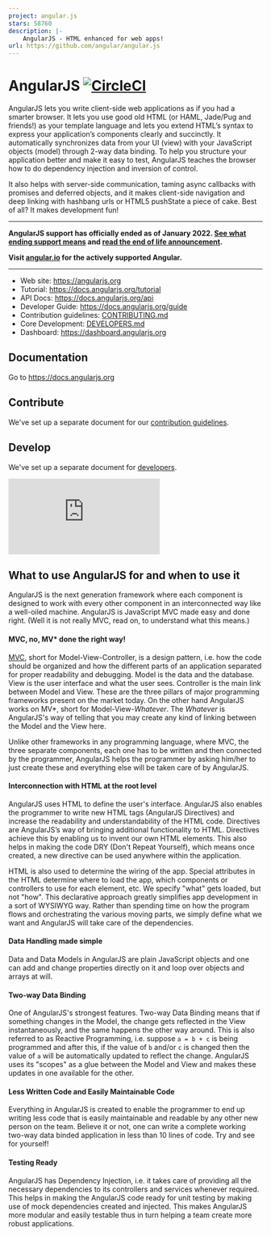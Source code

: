 ```yaml
---
project: angular.js
stars: 58760
description: |-
    AngularJS - HTML enhanced for web apps!
url: https://github.com/angular/angular.js
---
```


AngularJS [![CircleCI](https://circleci.com/gh/angular/angular.js/tree/master.svg?style=shield)](https://circleci.com/gh/angular/workflows/angular.js/tree/master)
=========

AngularJS lets you write client-side web applications as if you had a smarter browser.  It lets you
use good old HTML (or HAML, Jade/Pug and friends!) as your template language and lets you extend HTML’s
syntax to express your application’s components clearly and succinctly.  It automatically
synchronizes data from your UI (view) with your JavaScript objects (model) through 2-way data
binding. To help you structure your application better and make it easy to test, AngularJS teaches
the browser how to do dependency injection and inversion of control.

It also helps with server-side communication, taming async callbacks with promises and deferred objects,
and it makes client-side navigation and deep linking with hashbang urls or HTML5 pushState a
piece of cake. Best of all? It makes development fun!

--------------------

**AngularJS support has officially ended as of January 2022.
[See what ending support means](https://docs.angularjs.org/misc/version-support-status)
and [read the end of life announcement](https://goo.gle/angularjs-end-of-life).**

**Visit [angular.io](https://angular.io) for the actively supported Angular.**

--------------------

* Web site: https://angularjs.org
* Tutorial: https://docs.angularjs.org/tutorial
* API Docs: https://docs.angularjs.org/api
* Developer Guide: https://docs.angularjs.org/guide
* Contribution guidelines: [CONTRIBUTING.md](CONTRIBUTING.md)
* Core Development: [DEVELOPERS.md](DEVELOPERS.md)
* Dashboard: https://dashboard.angularjs.org


Documentation
--------------------
Go to https://docs.angularjs.org

Contribute
--------------------

We've set up a separate document for our
[contribution guidelines](https://github.com/angular/angular.js/blob/master/CONTRIBUTING.md).

Develop
--------------------

We've set up a separate document for
[developers](https://github.com/angular/angular.js/blob/master/DEVELOPERS.md).


[![Analytics](https://ga-beacon.appspot.com/UA-8594346-11/angular.js/README.md?pixel)](https://github.com/igrigorik/ga-beacon)

What to use AngularJS for and when to use it
---------
AngularJS is the next generation framework where each component is designed to work with every other
component in an interconnected way like a well-oiled machine. AngularJS is JavaScript MVC made easy
and done right. (Well it is not really MVC, read on, to understand what this means.)

#### MVC, no, MV* done the right way!
[MVC](https://en.wikipedia.org/wiki/Model%E2%80%93view%E2%80%93controller), short for
Model-View-Controller, is a design pattern, i.e. how the code should be organized and how the
different parts of an application separated for proper readability and debugging. Model is the data
and the database. View is the user interface and what the user sees. Controller is the main link
between Model and View. These are the three pillars of major programming frameworks present on the
market today. On the other hand AngularJS works on MV*, short for Model-View-_Whatever_. The
_Whatever_ is AngularJS's way of telling that you may create any kind of linking between the Model
and the View here.

Unlike other frameworks in any programming language, where MVC, the three separate components, each
one has to be written and then connected by the programmer, AngularJS helps the programmer by asking
him/her to just create these and everything else will be taken care of by AngularJS.

#### Interconnection with HTML at the root level
AngularJS uses HTML to define the user's interface. AngularJS also enables the programmer to write
new HTML tags (AngularJS Directives) and increase the readability and understandability of the HTML
code. Directives are AngularJS’s way of bringing additional functionality to HTML. Directives
achieve this by enabling us to invent our own HTML elements. This also helps in making the code DRY
(Don't Repeat Yourself), which means once created, a new directive can be used anywhere within the
application.

HTML is also used to determine the wiring of the app. Special attributes in the HTML determine where
to load the app, which components or controllers to use for each element, etc. We specify "what"
gets loaded, but not "how". This declarative approach greatly simplifies app development in a sort
of WYSIWYG way. Rather than spending time on how the program flows and orchestrating the various
moving parts, we simply define what we want and AngularJS will take care of the dependencies.

#### Data Handling made simple
Data and Data Models in AngularJS are plain JavaScript objects and one can add and change properties
directly on it and loop over objects and arrays at will.

#### Two-way Data Binding
One of AngularJS's strongest features. Two-way Data Binding means that if something changes in the
Model, the change gets reflected in the View instantaneously, and the same happens the other way
around. This is also referred to as Reactive Programming, i.e. suppose `a = b + c` is being
programmed and after this, if the value of `b` and/or `c` is changed then the value of `a` will be
automatically updated to reflect the change. AngularJS uses its "scopes" as a glue between the Model
and View and makes these updates in one available for the other.

#### Less Written Code and Easily Maintainable Code
Everything in AngularJS is created to enable the programmer to end up writing less code that is
easily maintainable and readable by any other new person on the team. Believe it or not, one can
write a complete working two-way data binded application in less than 10 lines of code. Try and see
for yourself!

#### Testing Ready
AngularJS has Dependency Injection, i.e. it takes care of providing all the necessary dependencies
to its controllers and services whenever required. This helps in making the AngularJS code ready for
unit testing by making use of mock dependencies created and injected. This makes AngularJS more
modular and easily testable thus in turn helping a team create more robust applications.


